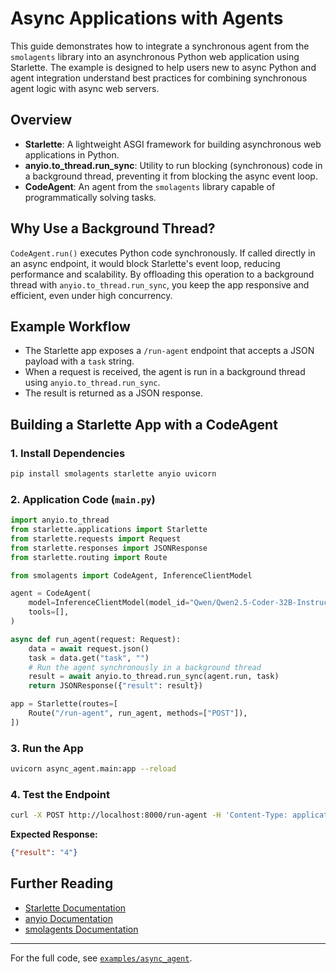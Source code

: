 # Async Applications with Agents

This guide demonstrates how to integrate a synchronous agent from the `smolagents` library into an asynchronous Python web application using Starlette.
The example is designed to help users new to async Python and agent integration understand best practices for combining synchronous agent logic with async web servers.

## Overview

- **Starlette**: A lightweight ASGI framework for building asynchronous web applications in Python.
- **anyio.to_thread.run_sync**: Utility to run blocking (synchronous) code in a background thread, preventing it from blocking the async event loop.
- **CodeAgent**: An agent from the `smolagents` library capable of programmatically solving tasks.

## Why Use a Background Thread?

`CodeAgent.run()` executes Python code synchronously. If called directly in an async endpoint, it would block Starlette's event loop, reducing performance and scalability. By offloading this operation to a background thread with `anyio.to_thread.run_sync`, you keep the app responsive and efficient, even under high concurrency.

## Example Workflow

- The Starlette app exposes a `/run-agent` endpoint that accepts a JSON payload with a `task` string.
- When a request is received, the agent is run in a background thread using `anyio.to_thread.run_sync`.
- The result is returned as a JSON response.

## Building a Starlette App with a CodeAgent

### 1. Install Dependencies

```bash
pip install smolagents starlette anyio uvicorn
```

### 2. Application Code (`main.py`)

```python
import anyio.to_thread
from starlette.applications import Starlette
from starlette.requests import Request
from starlette.responses import JSONResponse
from starlette.routing import Route

from smolagents import CodeAgent, InferenceClientModel

agent = CodeAgent(
    model=InferenceClientModel(model_id="Qwen/Qwen2.5-Coder-32B-Instruct"),
    tools=[],
)

async def run_agent(request: Request):
    data = await request.json()
    task = data.get("task", "")
    # Run the agent synchronously in a background thread
    result = await anyio.to_thread.run_sync(agent.run, task)
    return JSONResponse({"result": result})

app = Starlette(routes=[
    Route("/run-agent", run_agent, methods=["POST"]),
])
```

### 3. Run the App

```bash
uvicorn async_agent.main:app --reload
```

### 4. Test the Endpoint

```bash
curl -X POST http://localhost:8000/run-agent -H 'Content-Type: application/json' -d '{"task": "What is 2+2?"}'
```

**Expected Response:**

```json
{"result": "4"}
```

## Further Reading

- [Starlette Documentation](https://www.starlette.io/)
- [anyio Documentation](https://anyio.readthedocs.io/)
- [smolagents Documentation](https://github.com/smol-ai/smolagents)

---

For the full code, see [`examples/async_agent`](https://github.com/huggingface/smolagents/tree/main/examples/async_agent).
